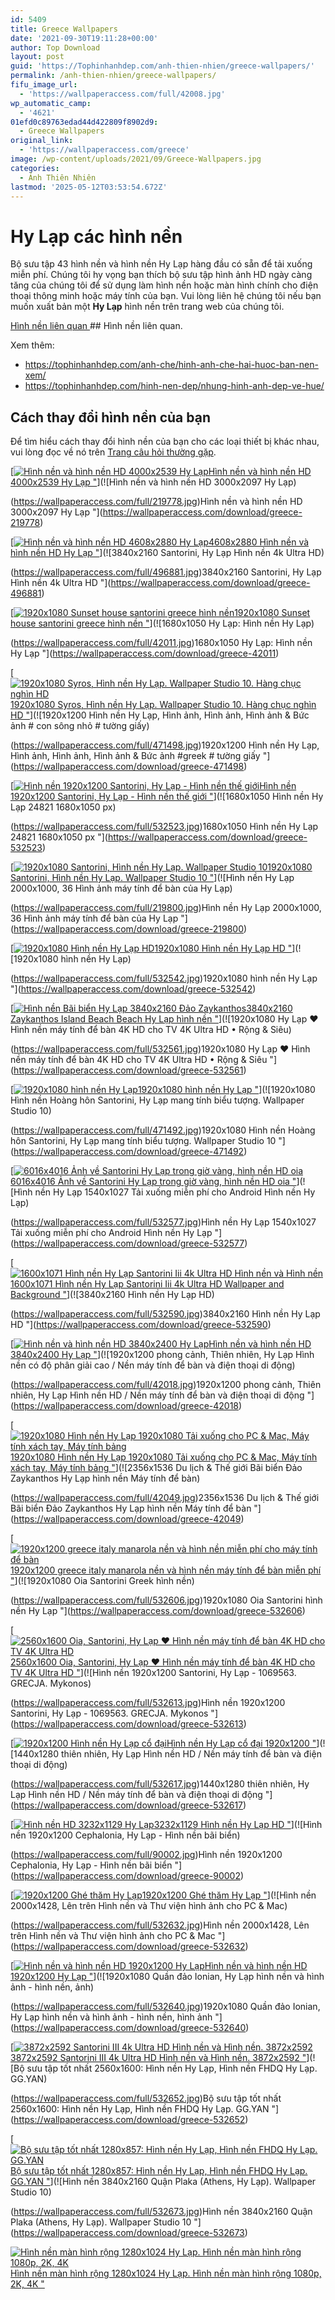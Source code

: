 ```yaml
---
id: 5409
title: Greece Wallpapers
date: '2021-09-30T19:11:28+00:00'
author: Top Download
layout: post
guid: 'https://Tophinhanhdep.com/anh-thien-nhien/greece-wallpapers/'
permalink: /anh-thien-nhien/greece-wallpapers/
fifu_image_url:
  - 'https://wallpaperaccess.com/full/42008.jpg'
wp_automatic_camp:
  - '4621'
01efd0c89763edad44d422809f8902d9:
  - Greece Wallpapers
original_link:
  - 'https://wallpaperaccess.com/greece'
image: /wp-content/uploads/2021/09/Greece-Wallpapers.jpg
categories:
  - Ảnh Thiên Nhiên
lastmod: '2025-05-12T03:53:54.672Z'
---
```

# Hy Lạp các hình nền

Bộ sưu tập 43 hình nền và hình nền Hy Lạp hàng đầu có sẵn để tải xuống miễn phí. Chúng tôi hy vọng bạn thích bộ sưu tập hình ảnh HD ngày càng tăng của chúng tôi để sử dụng làm hình nền hoặc màn hình chính cho điện thoại thông minh hoặc máy tính của bạn. Vui lòng liên hệ chúng tôi nếu bạn muốn xuất bản một **Hy Lạp** hình nền trên trang web của chúng tôi.

[Hình nền liên quan ](#related) ## Hình nền liên quan.

   
 Xem thêm:

   
- <https://tophinhanhdep.com/anh-che/hinh-anh-che-hai-huoc-ban-nen-xem/>
- <https://tophinhanhdep.com/hinh-nen-dep/nhung-hinh-anh-dep-ve-hue/>

## Cách thay đổi hình nền của bạn

Để tìm hiểu cách thay đổi hình nền của bạn cho các loại thiết bị khác nhau, vui lòng đọc về nó trên [Trang câu hỏi thường gặp](https://tophinhanhdep.com/faq/).

  
[[![Hình nền và hình nền HD 4000x2539 Hy ​​Lạp](https://wallpaperaccess.com/full/42008.jpg)Hình nền và hình nền HD 4000x2539 Hy ​​Lạp "](https://wallpaperaccess.com/download/greece-42008)](![Hình nền và hình nền HD 3000x2097 Hy Lạp)

(https://wallpaperaccess.com/full/219778.jpg)Hình nền và hình nền HD 3000x2097 Hy Lạp "](https://wallpaperaccess.com/download/greece-219778)

[[![Hình nền và hình nền HD 4608x2880 Hy Lạp](https://wallpaperaccess.com/full/42014.jpg)4608x2880 Hình nền và hình nền HD Hy Lạp "](https://wallpaperaccess.com/download/greece-42014)](![3840x2160 Santorini, Hy Lạp Hình nền 4k Ultra HD)

(https://wallpaperaccess.com/full/496881.jpg)3840x2160 Santorini, Hy Lạp Hình nền 4k Ultra HD "](https://wallpaperaccess.com/download/greece-496881)

[[![1920x1080 Sunset house santorini greece hình nền](https://wallpaperaccess.com/full/471493.jpg)1920x1080 Sunset house santorini greece hình nền "](https://wallpaperaccess.com/download/greece-471493)](![1680x1050 Hy Lạp: Hình nền Hy Lạp)

(https://wallpaperaccess.com/full/42011.jpg)1680x1050 Hy Lạp: Hình nền Hy Lạp "](https://wallpaperaccess.com/download/greece-42011)

[[![1920x1080 Syros, Hình nền Hy Lạp.  Wallpaper Studio 10. Hàng chục nghìn HD](https://wallpaperaccess.com/full/89959.jpg)1920x1080 Syros, Hình nền Hy Lạp. Wallpaper Studio 10. Hàng chục nghìn HD "](https://wallpaperaccess.com/download/greece-89959)](![1920x1200 Hình nền Hy Lạp, Hình ảnh, Hình ảnh, Hình ảnh & Bức ảnh # con sông nhỏ # tường giấy)

(https://wallpaperaccess.com/full/471498.jpg)1920x1200 Hình nền Hy Lạp, Hình ảnh, Hình ảnh, Hình ảnh &amp; Bức ảnh #greek # tường giấy "](https://wallpaperaccess.com/download/greece-471498)

[[![Hình nền 1920x1200 Santorini, Hy Lạp - Hình nền thế giới](https://wallpaperaccess.com/full/42025.jpg)Hình nền 1920x1200 Santorini, Hy Lạp - Hình nền thế giới "](https://wallpaperaccess.com/download/greece-42025)](![1680x1050 Hình nền Hy Lạp 24821 1680x1050 px)

(https://wallpaperaccess.com/full/532523.jpg)1680x1050 Hình nền Hy Lạp 24821 1680x1050 px "](https://wallpaperaccess.com/download/greece-532523)

[[![1920x1080 Santorini, Hình nền Hy Lạp.  Wallpaper Studio 10](https://wallpaperaccess.com/full/532526.jpg)1920x1080 Santorini, Hình nền Hy Lạp. Wallpaper Studio 10 "](https://wallpaperaccess.com/download/greece-532526)](![Hình nền Hy Lạp 2000x1000, 36 Hình ảnh máy tính để bàn của Hy Lạp)

(https://wallpaperaccess.com/full/219800.jpg)Hình nền Hy Lạp 2000x1000, 36 Hình ảnh máy tính để bàn của Hy Lạp "](https://wallpaperaccess.com/download/greece-219800)

[[![1920x1080 Hình nền Hy Lạp HD](https://wallpaperaccess.com/full/532536.jpg)1920x1080 Hình nền Hy Lạp HD "](https://wallpaperaccess.com/download/greece-532536)](![1920x1080 hình nền Hy Lạp)

(https://wallpaperaccess.com/full/532542.jpg)1920x1080 hình nền Hy Lạp "](https://wallpaperaccess.com/download/greece-532542)

[[![Hình nền Bãi biển Hy Lạp 3840x2160 Đảo Zaykanthos](https://wallpaperaccess.com/full/532558.jpg)3840x2160 Zaykanthos Island Beach Beach Hy Lạp hình nền "](https://wallpaperaccess.com/download/greece-532558)](![1920x1080 Hy Lạp ❤ Hình nền máy tính để bàn 4K HD cho TV 4K Ultra HD • Rộng & Siêu)

(https://wallpaperaccess.com/full/532561.jpg)1920x1080 Hy Lạp ❤ Hình nền máy tính để bàn 4K HD cho TV 4K Ultra HD • Rộng &amp; Siêu "](https://wallpaperaccess.com/download/greece-532561)

[[![1920x1080 hình nền Hy Lạp](https://wallpaperaccess.com/full/532562.jpg)1920x1080 hình nền Hy Lạp "](https://wallpaperaccess.com/download/greece-532562)](![1920x1080 Hình nền Hoàng hôn Santorini, Hy Lạp mang tính biểu tượng.  Wallpaper Studio 10)

(https://wallpaperaccess.com/full/471492.jpg)1920x1080 Hình nền Hoàng hôn Santorini, Hy Lạp mang tính biểu tượng. Wallpaper Studio 10 "](https://wallpaperaccess.com/download/greece-471492)

[[![6016x4016 Ảnh về Santorini Hy Lạp trong giờ vàng, hình nền HD oia](https://wallpaperaccess.com/full/532568.jpg)6016x4016 Ảnh về Santorini Hy Lạp trong giờ vàng, hình nền HD oia "](https://wallpaperaccess.com/download/greece-532568)](![Hình nền Hy Lạp 1540x1027 Tải xuống miễn phí cho Android Hình nền Hy Lạp)

(https://wallpaperaccess.com/full/532577.jpg)Hình nền Hy Lạp 1540x1027 Tải xuống miễn phí cho Android Hình nền Hy Lạp "](https://wallpaperaccess.com/download/greece-532577)

[[![1600x1071 Hình nền Hy Lạp Santorini Iii 4k Ultra HD Hình nền và Hình nền](https://wallpaperaccess.com/full/532579.jpg)1600x1071 Hình nền Hy Lạp Santorini Iii 4k Ultra HD Wallpaper and Background "](https://wallpaperaccess.com/download/greece-532579)](![3840x2160 Hình nền Hy Lạp HD)

(https://wallpaperaccess.com/full/532590.jpg)3840x2160 Hình nền Hy Lạp HD "](https://wallpaperaccess.com/download/greece-532590)

[[![Hình nền và hình nền HD 3840x2400 Hy Lạp](https://wallpaperaccess.com/full/219791.jpg)Hình nền và hình nền HD 3840x2400 Hy Lạp "](https://wallpaperaccess.com/download/greece-219791)](![1920x1200 phong cảnh, Thiên nhiên, Hy Lạp Hình nền có độ phân giải cao / Nền máy tính để bàn và điện thoại di động)

(https://wallpaperaccess.com/full/42018.jpg)1920x1200 phong cảnh, Thiên nhiên, Hy Lạp Hình nền HD / Nền máy tính để bàn và điện thoại di động "](https://wallpaperaccess.com/download/greece-42018)

[[![1920x1080 Hình nền Hy Lạp 1920x1080 Tải xuống cho PC & Mac, Máy tính xách tay, Máy tính bảng](https://wallpaperaccess.com/full/532598.jpg)1920x1080 Hình nền Hy Lạp 1920x1080 Tải xuống cho PC &amp; Mac, Máy tính xách tay, Máy tính bảng "](https://wallpaperaccess.com/download/greece-532598)](![2356x1536 Du lịch & Thế giới Bãi biển Đảo Zaykanthos Hy Lạp hình nền Máy tính để bàn)

(https://wallpaperaccess.com/full/42049.jpg)2356x1536 Du lịch &amp; Thế giới Bãi biển Đảo Zaykanthos Hy Lạp hình nền Máy tính để bàn "](https://wallpaperaccess.com/download/greece-42049)

[[![1920x1200 greece italy manarola nền và hình nền miễn phí cho máy tính để bàn](https://wallpaperaccess.com/full/42010.jpg)1920x1200 greece italy manarola nền và hình nền máy tính để bàn miễn phí "](https://wallpaperaccess.com/download/greece-42010)](![1920x1080 Oia Santorini Greek hình nền)

(https://wallpaperaccess.com/full/532606.jpg)1920x1080 Oia Santorini hình nền Hy Lạp "](https://wallpaperaccess.com/download/greece-532606)

[[![2560x1600 Oia, Santorini, Hy Lạp ❤ Hình nền máy tính để bàn 4K HD cho TV 4K Ultra HD](https://wallpaperaccess.com/full/42006.jpg)2560x1600 Oia, Santorini, Hy Lạp ❤ Hình nền máy tính để bàn 4K HD cho TV 4K Ultra HD "](https://wallpaperaccess.com/download/greece-42006)](![Hình nền 1920x1200 Santorini, Hy Lạp - 1069563. GRECJA.  Mykonos)

(https://wallpaperaccess.com/full/532613.jpg)Hình nền 1920x1200 Santorini, Hy Lạp - 1069563. GRECJA. Mykonos "](https://wallpaperaccess.com/download/greece-532613)

[[![1920x1200 Hình nền Hy Lạp cổ đại](https://wallpaperaccess.com/full/532614.jpg)Hình nền Hy Lạp cổ đại 1920x1200 "](https://wallpaperaccess.com/download/greece-532614)](![1440x1280 thiên nhiên, Hy Lạp Hình nền HD / Nền máy tính để bàn và điện thoại di động)

(https://wallpaperaccess.com/full/532617.jpg)1440x1280 thiên nhiên, Hy Lạp Hình nền HD / Nền máy tính để bàn và điện thoại di động "](https://wallpaperaccess.com/download/greece-532617)

[[![Hình nền HD 3232x1129 Hy Lạp](https://wallpaperaccess.com/full/532619.jpg)3232x1129 Hình nền Hy Lạp HD "](https://wallpaperaccess.com/download/greece-532619)](![Hình nền 1920x1200 Cephalonia, Hy Lạp - Hình nền bãi biển)

(https://wallpaperaccess.com/full/90002.jpg)Hình nền 1920x1200 Cephalonia, Hy Lạp - Hình nền bãi biển "](https://wallpaperaccess.com/download/greece-90002)

[[![1920x1200 Ghé thăm Hy Lạp](https://wallpaperaccess.com/full/310015.jpg)1920x1200 Ghé thăm Hy Lạp "](https://wallpaperaccess.com/download/greece-310015)](![Hình nền 2000x1428, Lên trên Hình nền và Thư viện hình ảnh cho PC & Mac)

(https://wallpaperaccess.com/full/532632.jpg)Hình nền 2000x1428, Lên trên Hình nền và Thư viện hình ảnh cho PC &amp; Mac "](https://wallpaperaccess.com/download/greece-532632)

[[![Hình nền và hình nền HD 1920x1200 Hy Lạp](https://wallpaperaccess.com/full/446651.jpg)Hình nền và hình nền HD 1920x1200 Hy Lạp "](https://wallpaperaccess.com/download/greece-446651)](![1920x1080 Quần đảo Ionian, Hy Lạp hình nền và hình ảnh - hình nền, ảnh)

(https://wallpaperaccess.com/full/532640.jpg)1920x1080 Quần đảo Ionian, Hy Lạp hình nền và hình ảnh - hình nền, hình ảnh "](https://wallpaperaccess.com/download/greece-532640)

[[![3872x2592 Santorini III 4k Ultra HD Hình nền và Hình nền.  3872x2592](https://wallpaperaccess.com/full/532651.jpg)3872x2592 Santorini III 4k Ultra HD Hình nền và Hình nền. 3872x2592 "](https://wallpaperaccess.com/download/greece-532651)](![Bộ sưu tập tốt nhất 2560x1600: Hình nền Hy Lạp, Hình nền FHDQ Hy Lạp.  GG.YAN)

(https://wallpaperaccess.com/full/532652.jpg)Bộ sưu tập tốt nhất 2560x1600: Hình nền Hy Lạp, Hình nền FHDQ Hy Lạp. GG.YAN "](https://wallpaperaccess.com/download/greece-532652)

[[![Bộ sưu tập tốt nhất 1280x857: Hình nền Hy Lạp, Hình nền FHDQ Hy Lạp.  GG.YAN](https://wallpaperaccess.com/full/532665.jpg)Bộ sưu tập tốt nhất 1280x857: Hình nền Hy Lạp, Hình nền FHDQ Hy Lạp. GG.YAN "](https://wallpaperaccess.com/download/greece-532665)](![Hình nền 3840x2160 Quận Plaka (Athens, Hy Lạp).  Wallpaper Studio 10)

(https://wallpaperaccess.com/full/532673.jpg)Hình nền 3840x2160 Quận Plaka (Athens, Hy Lạp). Wallpaper Studio 10 "](https://wallpaperaccess.com/download/greece-532673)

[![Hình nền màn hình rộng 1280x1024 Hy Lạp.  Hình nền màn hình rộng 1080p, 2K, 4K](https://wallpaperaccess.com/full/532677.jpg)Hình nền màn hình rộng 1280x1024 Hy Lạp. Hình nền màn hình rộng 1080p, 2K, 4K "](https://wallpaperaccess.com/download/greece-532677)
